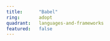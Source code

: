 ```yaml
---
title:      "Babel"
ring:       adopt
quadrant:   languages-and-frameworks
featured:   false
---
```


